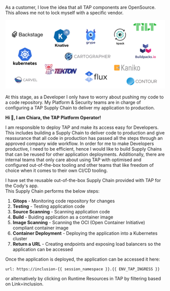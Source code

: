 As a customer, I love the idea that all TAP components are OpenSource. This allows me not to lock myself with a specific vendor. 

![TAP is built with an open source-first mindset!](../images/tap-open-source-first.png)

At this stage, as a Developer I only have to worry about pushing my code to a code repository. My Platform & Security teams are in charge of configuring a TAP Supply Chain to deliver my application to production.

  
**Hi 👋, I am Chiara, the TAP Platform Operator!**

I am responsible to deploy TAP and make its access easy for Developers. This includes building a Supply Chain to deliver code to production and give reassurance that all code in production has passed all the steps through an approved company wide workflow. In order for me to make Developers productive, I need to be efficient, hence I would like to build Supply Chains that can be reused for other application deployments. 
Additionally, there are internal teams that only care about using TAP with optimised and configured out-of-the-box tooling and other teams that like freedom of choice when it comes to their own CI/CD tooling. 

I have set the reusable out-of-the-box Supply Chain provided with TAP for the Cody's app.  
This Supply Chain performs the below steps: 

1. **Gitops** - Monitoring code repository for changes
2. **Testing** - Testing application code
3. **Source Scanning** - Scanning application code 
4. **Build** - Buiding application as a container image
5. **Image Scanning** - Scanning the OCI (Open Container Initiative) compliant container image
6. **Container Deployment** - Deploying the application into a Kubernetes cluster
7. **Return a URL** - Creating endpoints and exposing load balancers so the application can be accessed

Once the application is deployed, the application can be accessed it here:
```dashboard:open-url
url: https://inclusion-{{ session_namespace }}.{{ ENV_TAP_INGRESS }}
```
or alternatively by clicking on Runtime Resources in TAP by filtering based on Link=inclusion.
